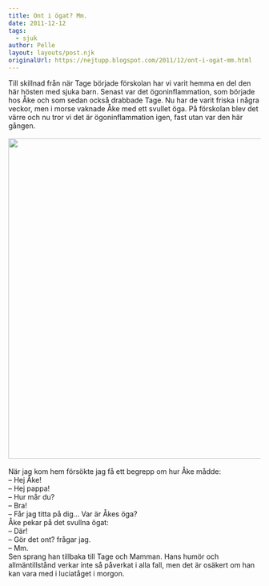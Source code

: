 ```yaml
---
title: Ont i ögat? Mm.
date: 2011-12-12
tags: 
  - sjuk	
author: Pelle
layout: layouts/post.njk
originalUrl: https://nejtupp.blogspot.com/2011/12/ont-i-ogat-mm.html
---
```


<div class="separator" style="clear: both; text-align: left;">Till skillnad från när Tage började förskolan har vi varit hemma en del den här hösten med sjuka barn. Senast var det ögoninflammation, som började hos Åke och som sedan också drabbade Tage. Nu har de varit friska i några veckor, men i morse vaknade Åke med ett svullet öga. På förskolan blev det värre och nu tror vi det är ögoninflammation igen, fast utan var den här gången.</div><div class="separator" style="clear: both; text-align: left;"><br></div><div class="separator" style="clear: both; text-align: center;"><img src="../../../../img/Hemma+i+advent-_MG_0138.jpg" width="640"></div><br>När jag kom hem försökte jag få ett begrepp om hur Åke mådde:<br>– Hej Åke!<br>– Hej pappa!<br>– Hur mår du?<br>– Bra!<br>– Får jag titta på dig... Var är Åkes öga?<br>Åke pekar på det svullna ögat:<br>– Där!<br>– Gör det ont? frågar jag.<br>– Mm.<br>Sen sprang han tillbaka till Tage och Mamman. Hans humör och allmäntillstånd verkar inte så påverkat i alla fall, men det är osäkert om han kan vara med i luciatåget i morgon.
